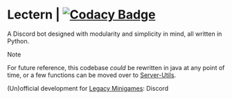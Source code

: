 
# Lectern | [![Codacy Badge](https://app.codacy.com/project/badge/Grade/12bb2b8ddd974980916e18b6568298f4)](https://app.codacy.com/gh/ThatBooze/Lectern/dashboard?utm_source=gh&utm_medium=referral&utm_content=&utm_campaign=Badge_grade)

A Discord bot designed with modularity and simplicity in mind, all written in Python.

> [!NOTE]
> For future reference, this codebase *could* be rewritten in java at any point of time, or a few functions can be moved over to [Server-Utils](https://github.com/Legacy-Edition-Minigames/Server-Utils).
>
> (Un)official development for [Legacy Minigames](https://github.com/Legacy-Edition-Minigames): Discord
